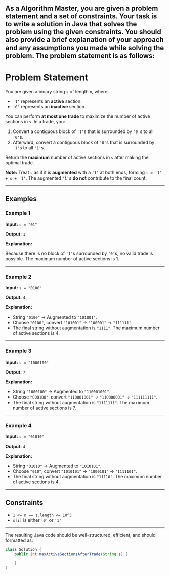 As a Algorithm Master, you are given a problem statement and a set of constraints. Your task is to write a solution in Java that solves the problem using the given constraints. You should also provide a brief explanation of your approach and any assumptions you made while solving the problem.
The problem statement is as follows:
---

# Problem Statement

You are given a binary string `s` of length `n`, where:

- `'1'` represents an **active** section.
- `'0'` represents an **inactive** section.

You can perform **at most one trade** to maximize the number of active sections in `s`. In a trade, you:

1. Convert a contiguous block of `'1'`s that is surrounded by `'0'`s to all `'0'`s.
2. Afterward, convert a contiguous block of `'0'`s that is surrounded by `'1'`s to all `'1'`s.

Return the **maximum** number of active sections in `s` after making the optimal trade.

**Note:** Treat `s` as if it is **augmented** with a `'1'` at both ends, forming `t = '1' + s + '1'`. The augmented `'1'`s **do not** contribute to the final count.

---

## Examples

### Example 1

**Input:** `s = "01"`

**Output:** `1`

**Explanation:**

Because there is no block of `'1'`s surrounded by `'0'`s, no valid trade is possible. The maximum number of active sections is 1.

---

### Example 2

**Input:** `s = "0100"`

**Output:** `4`

**Explanation:**

- String `"0100"` → Augmented to `"101001"`.
- Choose `"0100"`, convert `"101001"` → `"100001"` → `"111111"`.
- The final string without augmentation is `"1111"`. The maximum number of active sections is 4.

---

### Example 3

**Input:** `s = "1000100"`

**Output:** `7`

**Explanation:**

- String `"1000100"` → Augmented to `"110001001"`.
- Choose `"000100"`, convert `"110001001"` → `"110000001"` → `"111111111"`.
- The final string without augmentation is `"1111111"`. The maximum number of active sections is 7.

---

### Example 4

**Input:** `s = "01010"`

**Output:** `4`

**Explanation:**

- String `"01010"` → Augmented to `"1010101"`.
- Choose `"010"`, convert `"1010101"` → `"1000101"` → `"1111101"`.
- The final string without augmentation is `"11110"`. The maximum number of active sections is 4.

---

## Constraints

- `1 <= n == s.length <= 10^5`
- `s[i]` is either `'0'` or `'1'`

---

The resulting Java code should be well-structured, efficient, and should formatted as:

```java
class Solution {
    public int maxActiveSectionsAfterTrade(String s) {

    }
}
```
